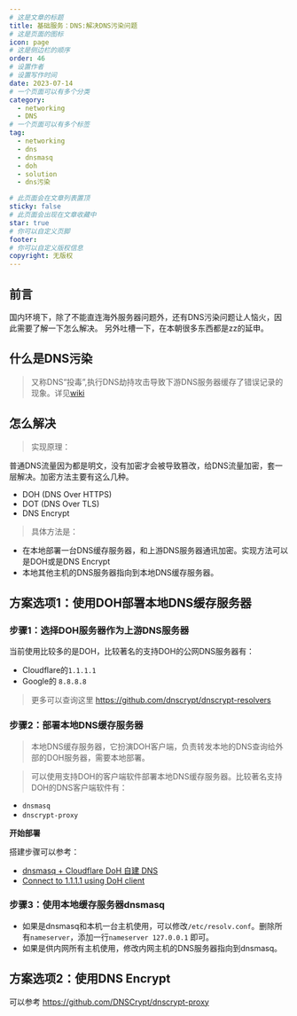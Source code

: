 ```yaml
---
# 这是文章的标题
title: 基础服务：DNS:解决DNS污染问题
# 这是页面的图标
icon: page
# 这是侧边栏的顺序
order: 46
# 设置作者
# 设置写作时间
date: 2023-07-14
# 一个页面可以有多个分类
category:
  - networking
  - DNS
# 一个页面可以有多个标签
tag:
  - networking
  - dns
  - dnsmasq
  - doh
  - solution
  - dns污染

# 此页面会在文章列表置顶
sticky: false
# 此页面会出现在文章收藏中
star: true
# 你可以自定义页脚
footer: 
# 你可以自定义版权信息
copyright: 无版权
---
```



## 前言

国内环境下，除了不能直连海外服务器问题外，还有DNS污染问题让人恼火，因此需要了解一下怎么解决。
另外吐槽一下，在本朝很多东西都是zz的延申。


## 什么是DNS污染

> 又称DNS“投毒”,执行DNS劫持攻击导致下游DNS服务器缓存了错误记录的现象。详见[wiki](https://zh.wikipedia.org/zh-cn/%E5%9F%9F%E5%90%8D%E6%9C%8D%E5%8A%A1%E5%99%A8%E7%BC%93%E5%AD%98%E6%B1%A1%E6%9F%93)



## 怎么解决

> 实现原理：

普通DNS流量因为都是明文，没有加密才会被导致篡改，给DNS流量加密，套一层解决。加密方法主要有这么几种。

- DOH (DNS Over HTTPS)
- DOT (DNS Over TLS)
- DNS Encrypt

> 具体方法是：

- 在本地部署一台DNS缓存服务器，和上游DNS服务器通讯加密。实现方法可以是DOH或是DNS Encrypt
- 本地其他主机的DNS服务器指向到本地DNS缓存服务器。



## 方案选项1：使用DOH部署本地DNS缓存服务器

### 步骤1：选择DOH服务器作为上游DNS服务器

当前使用比较多的是DOH，比较著名的支持DOH的公网DNS服务器有：

- Cloudflare的`1.1.1.1`
- Google的 `8.8.8.8`

> 更多可以查询这里 https://github.com/dnscrypt/dnscrypt-resolvers 

### 步骤2：部署本地DNS缓存服务器

> 本地DNS缓存服务器，它扮演DOH客户端，负责转发本地的DNS查询给外部的DOH服务器，需要本地部署。

> 可以使用支持DOH的客户端软件部署本地DNS缓存服务器。比较著名支持DOH的DNS客户端软件有：

- `dnsmasq`
- `dnscrypt-proxy`

**开始部署**

搭建步骤可以参考：

-  [dnsmasq + Cloudflare DoH 自建 DNS](https://page.codespaper.com/2019/dnsmasq-cloudflare-doh/)
- [Connect to 1.1.1.1 using DoH client](shttps://developers.cloudflare.com/1.1.1.1/encryption/dns-over-https/dns-over-https-client/)


### 步骤3：使用本地缓存服务器dnsmasq

- 如果是dnsmasq和本机一台主机使用，可以修改`/etc/resolv.conf`。删除所有`nameserver`，添加一行`nameserver 127.0.0.1` 即可。
- 如果是供内网所有主机使用，修改内网主机的DNS服务器指向到dnsmasq。



## 方案选项2：使用DNS Encrypt

可以参考 https://github.com/DNSCrypt/dnscrypt-proxy 
